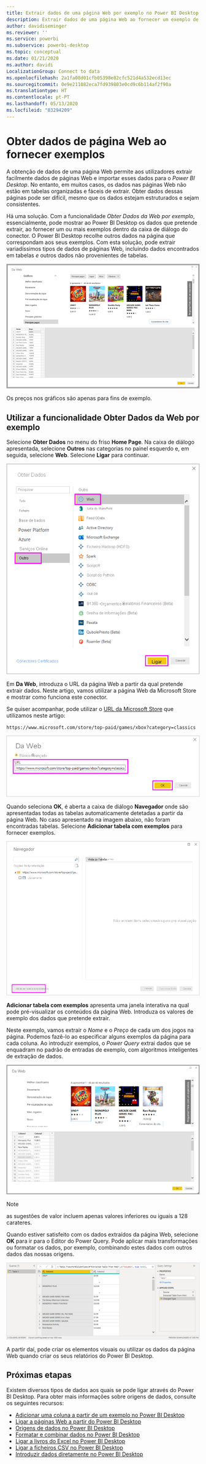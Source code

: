 ```yaml
---
title: Extrair dados de uma página Web por exemplo no Power BI Desktop
description: Extrair dados de uma página Web ao fornecer um exemplo de o que pretende extrair
author: davidiseminger
ms.reviewer: ''
ms.service: powerbi
ms.subservice: powerbi-desktop
ms.topic: conceptual
ms.date: 01/21/2020
ms.author: davidi
LocalizationGroup: Connect to data
ms.openlocfilehash: 2a1fa08d01cfb05398e82cfc521d4a532ecd13ec
ms.sourcegitcommit: 0e9e211082eca7fd939803e0cd9c6b114af2f90a
ms.translationtype: HT
ms.contentlocale: pt-PT
ms.lasthandoff: 05/13/2020
ms.locfileid: "83294209"
---
```

# <a name="get-webpage-data-by-providing-examples"></a>Obter dados de página Web ao fornecer exemplos

A obtenção de dados de uma página Web permite aos utilizadores extrair facilmente dados de páginas Web e importar esses dados para o *Power BI Desktop*. No entanto, em muitos casos, os dados nas páginas Web não estão em tabelas organizadas e fáceis de extrair. Obter dados dessas páginas pode ser difícil, mesmo que os dados estejam estruturados e sejam consistentes.

Há uma solução. Com a funcionalidade *Obter Dados da Web por exemplo*, essencialmente, pode mostrar ao Power BI Desktop os dados que pretende extrair, ao fornecer um ou mais exemplos dentro da caixa de diálogo do conector. O Power BI Desktop recolhe outros dados na página que correspondam aos seus exemplos. Com esta solução, pode extrair variadíssimos tipos de dados de páginas Web, incluindo dados encontrados em tabelas *e* outros dados não provenientes de tabelas.

![Obter dados da Web por exemplo](media/desktop-connect-to-web-by-example/web-by-example_01.png)

Os preços nos gráficos são apenas para fins de exemplo.

## <a name="using-get-data-from-web-by-example"></a>Utilizar a funcionalidade Obter Dados da Web por exemplo

Selecione **Obter Dados** no menu do friso **Home Page**. Na caixa de diálogo apresentada, selecione **Outros** nas categorias no painel esquerdo e, em seguida, selecione **Web**. Selecione **Ligar** para continuar.

![selecionar Web em Obter Dados](media/desktop-connect-to-web-by-example/web-by-example_03.png)

Em **Da Web**, introduza o URL da página Web a partir da qual pretende extrair dados. Neste artigo, vamos utilizar a página Web da Microsoft Store e mostrar como funciona este conector.

Se quiser acompanhar, pode utilizar o [URL da Microsoft Store](https://www.microsoft.com/store/top-paid/games/xbox?category=classics) que utilizamos neste artigo:

    https://www.microsoft.com/store/top-paid/games/xbox?category=classics

![Caixa de diálogo Web](media/desktop-connect-to-web-by-example/web-by-example_04.png)

Quando seleciona **OK**, é aberta a caixa de diálogo **Navegador** onde são apresentadas todas as tabelas automaticamente detetadas a partir da página Web. No caso apresentado na imagem abaixo, não foram encontradas tabelas. Selecione **Adicionar tabela com exemplos** para fornecer exemplos.

![Janela Navegador](media/desktop-connect-to-web-by-example/web-by-example_05.png)

**Adicionar tabela com exemplos** apresenta uma janela interativa na qual pode pré-visualizar os conteúdos da página Web. Introduza os valores de exemplo dos dados que pretende extrair.

Neste exemplo, vamos extrair o *Nome* e o *Preço* de cada um dos jogos na página. Podemos fazê-lo ao especificar alguns exemplos da página para cada coluna. Ao introduzir exemplos, o *Power Query* extrai dados que se enquadram no padrão de entradas de exemplo, com algoritmos inteligentes de extração de dados.

![dados de exemplo](media/desktop-connect-to-web-by-example/web-by-example_06.png)

> [!NOTE]
> as sugestões de valor incluem apenas valores inferiores ou iguais a 128 carateres.

Quando estiver satisfeito com os dados extraídos da página Web, selecione **OK** para ir para o Editor do Power Query. Pode aplicar mais transformações ou formatar os dados, por exemplo, combinando estes dados com outros dados das nossas origens.

![dados de exemplo](media/desktop-connect-to-web-by-example/web-by-example_07.png)

A partir daí, pode criar os elementos visuais ou utilizar os dados da página Web quando criar os seus relatórios do Power BI Desktop.

## <a name="next-steps"></a>Próximas etapas

Existem diversos tipos de dados aos quais se pode ligar através do Power BI Desktop. Para obter mais informações sobre origens de dados, consulte os seguintes recursos:

* [Adicionar uma coluna a partir de um exemplo no Power BI Desktop](../create-reports/desktop-add-column-from-example.md)
* [Ligar a páginas Web a partir do Power BI Desktop](desktop-connect-to-web.md)
* [Origens de dados no Power BI Desktop](desktop-data-sources.md)
* [Formatar e combinar dados no Power BI Desktop](desktop-shape-and-combine-data.md)
* [Ligar a livros do Excel no Power BI Desktop](desktop-connect-excel.md)
* [Ligar a ficheiros CSV no Power BI Desktop](desktop-connect-csv.md)
* [Introduzir dados diretamente no Power BI Desktop](desktop-enter-data-directly-into-desktop.md)
